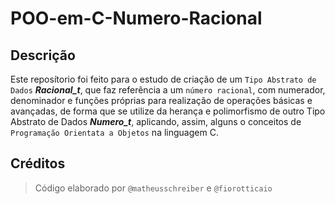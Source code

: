 # POO-em-C-Numero-Racional

## Descrição

Este reposítorio foi feito para o estudo de criação de um `Tipo Abstrato de Dados` _**Racional_t**_, que
faz referência a um `número racional`, com numerador, denominador e funções próprias para realização de
operações básicas e avançadas, de forma que se utilize da herança e polimorfismo de outro Tipo Abstrato
de Dados _**Numero_t**_, aplicando, assim, alguns o conceitos de `Programação Orientata a Objetos` na
linguagem C.

## Créditos
> Código elaborado por `@matheusschreiber` e `@fiorotticaio`
